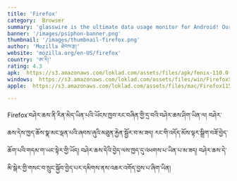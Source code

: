 ```yaml
---
title: 'Firefox'
category:  Browser
summary: 'glasswire is the ultimate data usage monitor for Android! Our app makes it easy to monitor your mobile data usage, data limits, and WiFi network activity. Instantly see what apps are slowing your phone’s Internet connection or wasting your mobile data.'
banner: '/images/psiphon-banner.png'
thumbnail: '/images/thumbnail-firefox.png'
author: 'Mozilla ཐེབས་རྩ།'
website: 'mozilla.org/en-US/firefox'
country: 'ཨ་རི།'
rating: 4.3
apk:  https://s3.amazonaws.com/loklad.com/assets/files/apk/fenix-110.0.1-arm64-v8a.apk
windows:  https://s3.amazonaws.com/loklad.com/assets/files/win/FirefoxSetup115.0.3.exe
apple:  https://s3.amazonaws.com/loklad.com/assets/files/mac/Firefox115.0.3.dmg

---
```


Firefox་བཤེར་ཆས་ནི་རིན་མེད་ཡིན་པའི་ཡོངས་ཁྱབ་རང་བཞིན་གྱི་དྲ་བའི་བཤེར་ཆས་ཤིག་ཡིན་ལ། བཤེར་ཆས་དེས་ཁྱད་ཆོས་སྣ་མང་ལྡན་པའི་ཞབས་ཞུའི་མཐུན་རྐྱེན་སྦྱོར་བ་མ་ཟད། རང་གི་འདོད་མོས་ལྟར་སྒྲིག་བཟོ་བྱེད་ཆོག་པའི་གདམ་ག་ཡང་སྟེར་གྱི་ཡོད། བཤེར་ཆས་དེའི་བྱེད་ལས་ཁྱད་དུ་འཕགས་པ་ཡིན་པ་མ་ཟད། བཤེར་ཆས་དེ་མི་སྒེར་གྱི་གསང་བ་སྲུང་སྐྱོབ་བྱེད་པར་དམིགས་ནས་འཆར་འགོད་བྱས་པ་ཞིག་ཡིན།